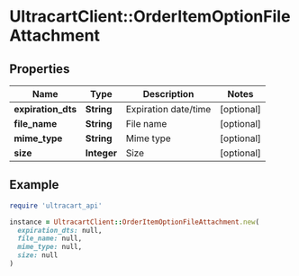 # UltracartClient::OrderItemOptionFileAttachment

## Properties

| Name | Type | Description | Notes |
| ---- | ---- | ----------- | ----- |
| **expiration_dts** | **String** | Expiration date/time | [optional] |
| **file_name** | **String** | File name | [optional] |
| **mime_type** | **String** | Mime type | [optional] |
| **size** | **Integer** | Size | [optional] |

## Example

```ruby
require 'ultracart_api'

instance = UltracartClient::OrderItemOptionFileAttachment.new(
  expiration_dts: null,
  file_name: null,
  mime_type: null,
  size: null
)
```

